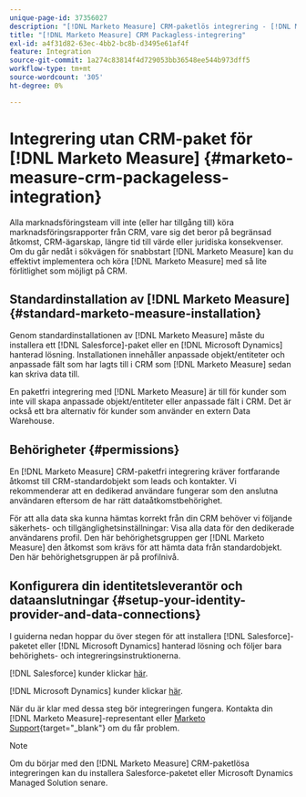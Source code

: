 ```yaml
---
unique-page-id: 37356027
description: "[!DNL Marketo Measure] CRM-paketlös integrering - [!DNL Marketo Measure]"
title: "[!DNL Marketo Measure] CRM Packagless-integrering"
exl-id: a4f31d82-63ec-4bb2-bc8b-d3495e61af4f
feature: Integration
source-git-commit: 1a274c83814f4d729053bb36548ee544b973dff5
workflow-type: tm+mt
source-wordcount: '305'
ht-degree: 0%

---
```


# Integrering utan CRM-paket för [!DNL Marketo Measure] {#marketo-measure-crm-packageless-integration}

Alla marknadsföringsteam vill inte (eller har tillgång till) köra marknadsföringsrapporter från CRM, vare sig det beror på begränsad åtkomst, CRM-ägarskap, längre tid till värde eller juridiska konsekvenser. Om du går nedåt i sökvägen för snabbstart [!DNL Marketo Measure] kan du effektivt implementera och köra [!DNL Marketo Measure] med så lite förlitlighet som möjligt på CRM.

## Standardinstallation av [!DNL Marketo Measure] {#standard-marketo-measure-installation}

Genom standardinstallationen av [!DNL Marketo Measure] måste du installera ett [!DNL Salesforce]-paket eller en [!DNL Microsoft Dynamics] hanterad lösning. Installationen innehåller anpassade objekt/entiteter och anpassade fält som har lagts till i CRM som [!DNL Marketo Measure] sedan kan skriva data till.

En paketfri integrering med [!DNL Marketo Measure] är till för kunder som inte vill skapa anpassade objekt/entiteter eller anpassade fält i CRM. Det är också ett bra alternativ för kunder som använder en extern Data Warehouse.

## Behörigheter {#permissions}

En [!DNL Marketo Measure] CRM-paketfri integrering kräver fortfarande åtkomst till CRM-standardobjekt som leads och kontakter. Vi rekommenderar att en dedikerad användare fungerar som den anslutna användaren eftersom de har rätt dataåtkomstbehörighet.

För att alla data ska kunna hämtas korrekt från din CRM behöver vi följande säkerhets- och tillgänglighetsinställningar: Visa alla data för den dedikerade användarens profil. Den här behörighetsgruppen ger [!DNL Marketo Measure] den åtkomst som krävs för att hämta data från standardobjekt. Den här behörighetsgruppen är på profilnivå.

## Konfigurera din identitetsleverantör och dataanslutningar {#setup-your-identity-provider-and-data-connections}

I guiderna nedan hoppar du över stegen för att installera [!DNL Salesforce]-paketet eller [!DNL Microsoft Dynamics] hanterad lösning och följer bara behörighets- och integreringsinstruktionerna.

[!DNL Salesforce] kunder klickar [här](/help/configuration-and-setup/marketo-measure-and-salesforce/marketo-measure-salesforce-package-installation-and-set-up.md).

[!DNL Microsoft Dynamics] kunder klickar [här](/help/marketo-measure-and-dynamics/getting-started-with-marketo-measure-and-dynamics/microsoft-dynamics-crm-installation-guide.md).

När du är klar med dessa steg bör integreringen fungera. Kontakta din [!DNL Marketo Measure]-representant eller [Marketo Support](https://nation.marketo.com/t5/support/ct-p/Support){target="_blank"} om du får problem.

>[!NOTE]
>
>Om du börjar med den [!DNL Marketo Measure] CRM-paketlösa integreringen kan du installera Salesforce-paketet eller Microsoft Dynamics Managed Solution senare.
